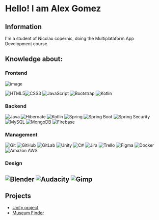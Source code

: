 # Hello! I am Alex Gomez
## Information
I'm a student of Nicolau copernic, doing the Multiplataform App Development course.

## Knowledge about: 
### Frontend
![image](https://github.com/GomezAlex/Portafoli/assets/99869664/d9572b8b-d517-463c-8e8f-a5c4aeb0be05)

![HTML5](https://img.shields.io/badge/html5-%23E34F26.svg?style=for-the-badge&logo=html5&logoColor=white)![CSS3](https://img.shields.io/badge/CSS3-2465F1?style=for-the-badge&logo=css3&logoColor=white&labelColor=0A0A0A)
![JavaScript](https://img.shields.io/badge/JavaScript-F7E018?style=for-the-badge&logo=javascript&logoColor=white&labelColor=0A0A0A)
![Bootstrap](https://img.shields.io/badge/Bootstrap-6F2CF4?style=for-the-badge&logo=bootstrap&logoColor=white&labelColor=0A0A0A)
![Kotlin](https://img.shields.io/badge/Kotlin-6F2CF4?style=for-the-badge&logo=bootstrap&logoColor=white&labelColor=0A0A0A)

### Backend
![Java](https://img.shields.io/badge/Java-5283A2?style=for-the-badge&logo=openjdk&logoColor=white&labelColor=0A0A0A)
![Hibernate](https://img.shields.io/badge/Hibernate-BDAF7A?style=for-the-badge&logo=hibernate&logoColor=white&labelColor=0A0A0A)
![Kotlin](https://img.shields.io/badge/Kotlin-7F52FF?style=for-the-badge&logo=kotlin&logoColor=white&labelColor=0A0A0A)
![Spring](https://img.shields.io/badge/Spring-72B545?style=for-the-badge&logo=spring&logoColor=white&labelColor=0A0A0A)
![Spring Boot](https://img.shields.io/badge/Spring%20Boot-72B545?style=for-the-badge&logo=springboot&logoColor=white&labelColor=0A0A0A)
![Spring Security](https://img.shields.io/badge/Spring%20Security-72B545?style=for-the-badge&logo=springsecurity&logoColor=white&labelColor=0A0A0A)
![MySQL](https://img.shields.io/badge/MySQL-08668F?style=for-the-badge&logo=mysql&logoColor=white&labelColor=0A0A0A)
![MongoDB](https://img.shields.io/badge/MongoDB-17AD55?style=for-the-badge&logo=mongodb&logoColor=white&labelColor=0A0A0A)
![Firebase](https://img.shields.io/badge/firebase-a08021?style=for-the-badge&logo=firebase&logoColor=ffcd34)

### Management
![Git](https://img.shields.io/badge/Git-F05639?style=for-the-badge&logo=git&logoColor=white&labelColor=0A0A0A)
![GitHub](https://img.shields.io/badge/GitHub-111111?style=for-the-badge&logo=github&logoColor=white&labelColor=0A0A0A)
![GitLab](https://img.shields.io/badge/GitLab-E34930?style=for-the-badge&logo=gitlab&logoColor=white&labelColor=0A0A0A)
![Unity](https://img.shields.io/badge/Unity-222C37?style=for-the-badge&logo=unity&logoColor=white&labelColor=0A0A0A)
![C#](https://img.shields.io/badge/CSharp-853688?style=for-the-badge&logo=csharp&logoColor=white&labelColor=0A0A0A)
![Jira](https://img.shields.io/badge/Jira-2D88FF?style=for-the-badge&logo=jira&logoColor=white&labelColor=0A0A0A)
![Trello](https://img.shields.io/badge/Trello-2D88FF?style=for-the-badge&logo=trello&logoColor=white&labelColor=0A0A0A)
![Figma](https://img.shields.io/badge/Figma-5551FF?style=for-the-badge&logo=figma&logoColor=white&labelColor=0A0A0A)
![Docker](https://img.shields.io/badge/Docker-1D63ED?style=for-the-badge&logo=docker&logoColor=white&labelColor=0A0A0A)
![Amazon AWS](https://img.shields.io/badge/AWS-2C3644?style=for-the-badge&logo=amazon&logoColor=white&labelColor=0A0A0A)

### Design
![Blender](https://img.shields.io/badge/Blender-e69138?style=for-the-badge&logo=blender&logoColor=white&labelColor=0A0A0A)
![Audacity](https://img.shields.io/badge/Audacity-208cf4?style=for-the-badge&logo=audacity&logoColor=white&labelColor=0A0A0A)
![Gimp](https://img.shields.io/badge/Gimp-816a53?style=for-the-badge&logo=gimp&logoColor=white&labelColor=0A0A0A)
---

## Projects
- [Unity project](https://gitlab.com/GomezAlex/Strider)
- [Museum Finder](https://gitlab.com/GomezAlex/museum-finder#)



<!-- ![Top Langs](https://github-readme-stats.vercel.app/api/top-langs/?username=GomezAlex&size_weight=0.5&count_weight=0.5&layout=compact&theme=tokyonight) -->

